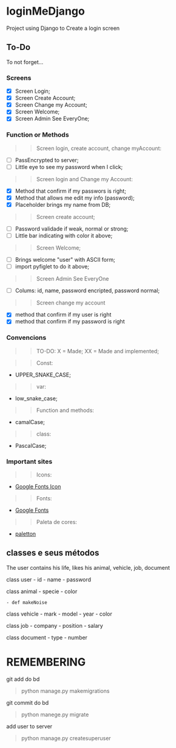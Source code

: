 # loginMeDjango
Project using Django to Create a login screen

## To-Do
To not forget...

### Screens
- [x] Screen Login;
- [x] Screen Create Account;
- [x] Screen Change my Account;
- [x] Screen Welcome;
- [x] Screen Admin See EveryOne;

### Function or Methods
>> Screen login, create account, change myAccount:
- [ ] PassEncrypted to server;
- [ ] Little eye to see my password when I click;

>> Screen login and Change my Account:
- [x] Method that confirm if my passwors is right;
- [x] Method that allows me edit my info (password);
- [x] Placeholder brings my name from DB;

>> Screen create account;
- [ ] Password validade if weak, normal or strong;
- [ ] Little bar indicating with color it above;

>> Screen Welcome;
- [ ] Brings welcome "user" with ASCII form;
- [ ] import pyfiglet to do it above;

>> Screen Admin See EveryOne
- [ ] Colums: id, name, password encripted, password normal;

>> Screen change my account
- [x] method that confirm if my user is right
- [x] method that confirm if my password is right 

### Convencions
>> TO-DO:
X = Made;
XX = Made and implemented;

>> Const:
- UPPER_SNAKE_CASE;

>> var:
- low_snake_case;

>> Function and methods:
- camalCase;

>> class:
- PascalCase;

### Important sites
>> Icons:
- [Google Fonts Icon](https://fonts.google.com/icons)

>> Fonts:
- [Google Fonts](https://fonts.google.com/)

>> Paleta de cores:
- [paletton](https://paletton.com/#uid=33q160kJ+jCvZsNCBnOQDeQWv8W)

## classes e seus métodos

The user contains his life, likes his animal, vehicle, job, document

class user
    - id
    - name
    - password

class animal
    - specie
    - color

    - def makeNoise

class vehicle
    - mark
    - model
    - year
    - color

class job
    - company
    - position
    - salary

class document
    - type
    - number


# REMEMBERING

git add do bd
> python manage.py makemigrations

git commit do bd
> python manege.py migrate

add user to server
> python manage.py createsuperuser
